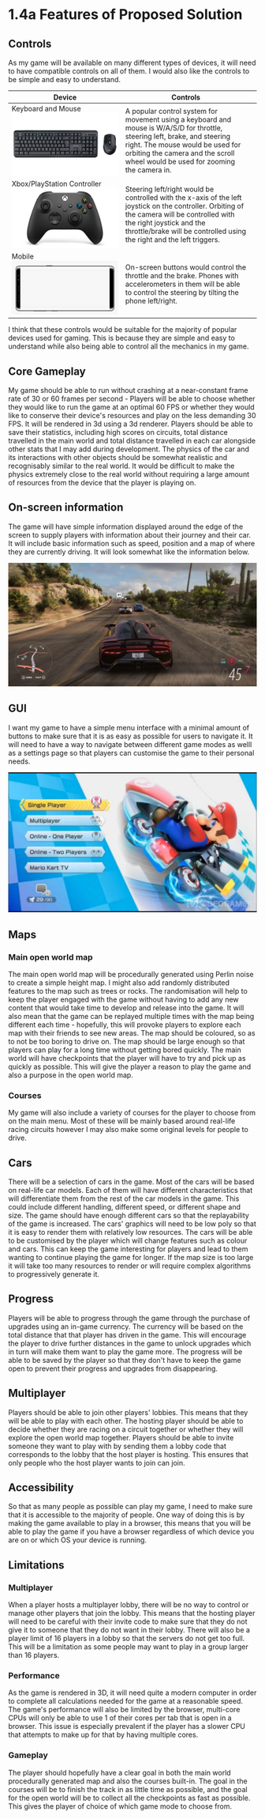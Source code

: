 # 1.4a Features of Proposed Solution

## Controls

As my game will be available on many different types of devices, it will need to have compatible controls on all of them. I would also like the controls to be simple and easy to understand.

| Device                                                                     | Controls                                                                                                                                                                                                                                           |   |
| -------------------------------------------------------------------------- | -------------------------------------------------------------------------------------------------------------------------------------------------------------------------------------------------------------------------------------------------- | - |
| Keyboard and Mouse![](<../.gitbook/assets/image (1) (2).png>)              | A popular control system for movement using a keyboard and mouse is W/A/S/D for throttle, steering left, brake, and steering right. The mouse would be used for orbiting the camera and the scroll wheel would be used for zooming the camera in.  |   |
| Xbox/PlayStation Controller![](<../.gitbook/assets/image (3) (2) (1).png>) | Steering left/right would be controlled with the x-axis of the left joystick on the controller. Orbiting of the camera will be controlled with the right joystick and the throttle/brake will be controlled using the right and the left triggers. |   |
| Mobile![](<../.gitbook/assets/image (2) (1) (2).png>)                      | On-screen buttons would control the throttle and the brake. Phones with accelerometers in them will be able to control the steering by tilting the phone left/right.                                                                               |   |

I think that these controls would be suitable for the majority of popular devices used for gaming. This is because they are simple and easy to understand while also being able to control all the mechanics in my game.

## Core Gameplay

My game should be able to run without crashing at a near-constant frame rate of 30 or 60 frames per second - Players will be able to choose whether they would like to run the game at an optimal 60 FPS or whether they would like to conserve their device's resources and play on the less demanding 30 FPS. It will be rendered in 3d using a 3d renderer. Players should be able to save their statistics, including high scores on circuits, total distance travelled in the main world and total distance travelled in each car alongside other stats that I may add during development. The physics of the car and its interactions with other objects should be somewhat realistic and recognisably similar to the real world. It would be difficult to make the physics extremely close to the real world without requiring a large amount of resources from the device that the player is playing on.

## On-screen information

The game will have simple information displayed around the edge of the screen to supply players with information about their journey and their car. It will include basic information such as speed, position and a map of where they are currently driving. It will look somewhat like the information below.

![A screenshot from Forza Horizon 5](<../.gitbook/assets/OnPaste.20220527-145258 (1).png>)

## GUI

I want my game to have a simple menu interface with a minimal amount of buttons to make sure that it is as easy as possible for users to navigate it. It will need to have a way to navigate between different game modes as welll as a settings page so that players can customise the game to their personal needs.

![A screenshot of the menu from Mario Kart 8](<../.gitbook/assets/image (6) (1) (1) (1).png>)

## Maps

### Main open world map

The main open world map will be procedurally generated using Perlin noise to create a simple height map. I might also add randomly distributed features to the map such as trees or rocks. The randomisation will help to keep the player engaged with the game without having to add any new content that would take time to develop and release into the game. It will also mean that the game can be replayed multiple times with the map being different each time - hopefully, this will provoke players to explore each map with their friends to see new areas. The map should be coloured, so as to not be too boring to drive on. The map should be large enough so that players can play for a long time without getting bored quickly. The main world will have checkpoints that the player will have to try and pick up as quickly as possible. This will give the player a reason to play the game and also a purpose in the open world map.

### Courses

My game will also include a variety of courses for the player to choose from on the main menu. Most of these will be mainly based around real-life racing circuits however I may also make some original levels for people to drive.

## Cars

There will be a selection of cars in the game. Most of the cars will be based on real-life car models. Each of them will have different characteristics that will differentiate them from the rest of the car models in the game. This could include different handling, different speed, or different shape and size. The game should have enough different cars so that the replayability of the game is increased. The cars' graphics will need to be low poly so that it is easy to render them with relatively low resources. The cars will be able to be customised by the player which will change features such as colour and cars. This can keep the game interesting for players and lead to them wanting to continue playing the game for longer. If the map size is too large it will take too many resources to render or will require complex algorithms to progressively generate it.

## Progress

Players will be able to progress through the game through the purchase of upgrades using an in-game currency. The currency will be based on the total distance that that player has driven in the game. This will encourage the player to drive further distances in the game to unlock upgrades which in turn will make them want to play the game more. The progress will be able to be saved by the player so that they don't have to keep the game open to prevent their progress and upgrades from disappearing.

## Multiplayer

Players should be able to join other players' lobbies. This means that they will be able to play with each other. The hosting player should be able to decide whether they are racing on a circuit together or whether they will explore the open world map together. Players should be able to invite someone they want to play with by sending them a lobby code that corresponds to the lobby that the host player is hosting. This ensures that only people who the host player wants to join can join.

## Accessibility

So that as many people as possible can play my game, I need to make sure that it is accessible to the majority of people. One way of doing this is by making the game available to play in a browser, this means that you will be able to play the game if you have a browser regardless of which device you are on or which OS your device is running.

## Limitations

### Multiplayer

When a player hosts a multiplayer lobby, there will be no way to control or manage other players that join the lobby. This means that the hosting player will need to be careful with their invite code to make sure that they do not give it to someone that they do not want in their lobby. There will also be a player limit of 16 players in a lobby so that the servers do not get too full. This will be a limitation as some people may want to play in a group larger than 16 players.

### Performance

As the game is rendered in 3D, it will need quite a modern computer in order to complete all calculations needed for the game at a reasonable speed. The game's performance will also be limited by the browser, multi-core CPUs will only be able to use 1 of their cores per tab that is open in a browser. This issue is especially prevalent if the player has a slower CPU that attempts to make up for that by having multiple cores.

### Gameplay

The player should hopefully have a clear goal in both the main world procedurally generated map and also the courses built-in. The goal in the courses will be to finish the track in as little time as possible, and the goal for the open world will be to collect all the checkpoints as fast as possible. This gives the player of choice of which game mode to choose from.
